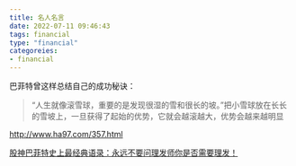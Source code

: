 ```yaml
---
title: 名人名言
date: 2022-07-11 09:46:43
tags: financial
type: "financial"
categoreies: 
- financial
---
```


巴菲特曾这样总结自己的成功秘诀：

> “人生就像滚雪球，重要的是发现很湿的雪和很长的坡。”把小雪球放在长长的雪坡上，一旦获得了起始的优势，它就会越滚越大，优势会越来越明显

http://www.ha97.com/357.html

[股神巴菲特史上最经典语录：永远不要问理发师你是否需要理发！](https://xueqiu.com/5728750925/200934434)
